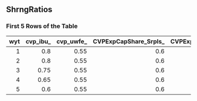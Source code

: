 ## ShrngRatios
### First 5 Rows of the Table
|   wyt |   cvp_ibu_ |   cvp_uwfe_ |   CVPExpCapShare_Srpls_ |   CVPExpCapShare_Blncd_ |
|------:|-----------:|------------:|------------------------:|------------------------:|
|     1 |       0.8  |        0.55 |                     0.6 |                    0.65 |
|     2 |       0.8  |        0.55 |                     0.6 |                    0.65 |
|     3 |       0.75 |        0.55 |                     0.6 |                    0.65 |
|     4 |       0.65 |        0.55 |                     0.6 |                    0.65 |
|     5 |       0.6  |        0.55 |                     0.6 |                    0.65 |